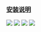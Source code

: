 ### [安装说明](https://github.com/xcode75/XManager/wiki)


![](https://raw.githubusercontent.com/xcode75/XManager/v4/img/XM1.png)
![](https://raw.githubusercontent.com/xcode75/XManager/v4/img/XM2.png)
![](https://raw.githubusercontent.com/xcode75/XManager/v4/img/XM3.png)
![](https://raw.githubusercontent.com/xcode75/XManager/v4/img/XM4.png)
